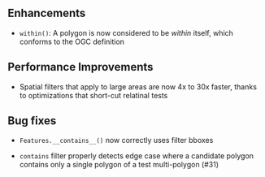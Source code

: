 ## Enhancements

- `within()`: A polygon is now considered to be *within* itself, which conforms
  to the OGC definition

## Performance Improvements

- Spatial filters that apply to large areas are now 4x to 30x faster, 
  thanks to optimizations that short-cut relatinal tests 
 
## Bug fixes

- `Features.__contains__()` now correctly uses filter bboxes

- `contains` filter properly detects edge case where a candidate polygon
  contains only a single polygon of a test multi-polygon (#31)

